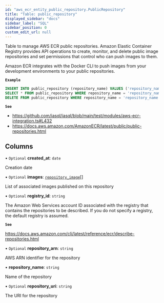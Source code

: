 ```yaml
---
id: "aws_ecr_entity_public_repository.PublicRepository"
title: "Table: public_repository"
displayed_sidebar: "docs"
sidebar_label: "SQL"
sidebar_position: 0
custom_edit_url: null
---
```


Table to manage AWS ECR public repositories. Amazon Elastic Container Registry provides API operations to create,
monitor, and delete public image repositories and set permissions that control who can push images to them.

Amazon ECR integrates with the Docker CLI to push images from your development environments to your public repositories.

**`Example`**

```sql TheButton[Manage an ECR public repo]="Manage an ECR public repo"
INSERT INTO public_repository (repository_name) VALUES ('repository_name');
SELECT * FROM public_repository WHERE repository_name = 'repository_name';
DELETE FROM public_repository WHERE repository_name = 'repository_name';
```

**`See`**

 - https://github.com/iasql/iasql/blob/main/test/modules/aws-ecr-integration.ts#L432
 - https://docs.aws.amazon.com/AmazonECR/latest/public/public-repositories.html

## Columns

• `Optional` **created\_at**: `date`

Creation date

• `Optional` **images**: [`repository_image`](aws_ecr_entity_repository_image.RepositoryImage.md)[]

List of associated images published on this repository

• `Optional` **registry\_id**: `string`

The Amazon Web Services account ID associated with the registry that contains the repositories to be
described. If you do not specify a registry, the default registry is assumed.

**`See`**

https://docs.aws.amazon.com/cli/latest/reference/ecr/describe-repositories.html

• `Optional` **repository\_arn**: `string`

AWS ARN identifier for the repository

• **repository\_name**: `string`

Name of the repository

• `Optional` **repository\_uri**: `string`

The URI for the repository
